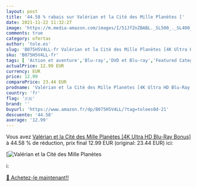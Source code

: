 ```yaml
---
layout: post
title: '44.58 % rabais sur Valérian et la Cité des Mille Planètes ['
date: 2021-11-22 11:32:27
image: 'https://m.media-amazon.com/images/I/51JfZnZBABL._SL500_._SL400_.jpg'
comments: true
category: ofertas
author: 'tole.es'
slug: 'B075H5V4LL-fr Valérian et la Cité des Mille Planètes [4K Ultra HD Blu-...'
sku: 'B075H5V4LL-fr'
tags: [ 'Action et aventure','Blu-ray','DVD et Blu-ray','Featured Categories','Films','Science-fiction', ]
actualPrice: 12.99 EUR
currency: EUR
price: 12.99
comparePrice: 23.44 EUR
prodname: 'Valérian et la Cité des Mille Planètes [4K Ultra HD Blu-Ray Bonus]'
country: 'fr'
flag: '🇫🇷'
brand: ''
buyurl: 'https://www.amazon.fr/dp/B075H5V4LL/?tag=tolees0d-21'
descuento: '44.58'
average: '12.99'
---
```


Vous avez [Valérian et la Cité des Mille Planètes [4K Ultra HD Blu-Ray Bonus]](https://www.amazon.fr/dp/B075H5V4LL/?tag=tolees0d-21)  à  44.58 % de réduction, prix final  12.99 EUR (original: 23.44 EUR) ici:

[![Valérian et la Cité des Mille Planètes [](https://m.media-amazon.com/images/I/51JfZnZBABL._SL500_._SL400_.jpg)](https://www.amazon.fr/dp/B075H5V4LL/?tag=tolees0d-21)

ℹ️:


[🛒 Achetez-le maintenant!!](https://www.amazon.fr/dp/B075H5V4LL/?tag=tolees0d-21)
